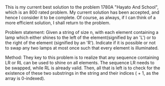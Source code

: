 This is my current best solution to the problem 1780A "Hayato And School", which is an 800 rated problem. My current solution has been accepted, and hence I consider it to be complete. Of course, as always, if I can think of a more efficient solution, I shall return to the problem. 

Problem statement: Given a string of size n, with each element containing a lamp which either shines to the left of the element(signified by an 'L') or to the right of the element (signified by an 'R'). Indicate if it is possible or not to swap any two lamps at most once such that every element is illuminated.

Method: They key to this problem is to realize that any sequence containing LR or RL can be used to shine on all elements. The sequence LR needs to be swapped, while RL is already valid. Then, all that is left is to check for the existence of these two substrings in the string and their indices ( + 1, as the array is 0-indexed).